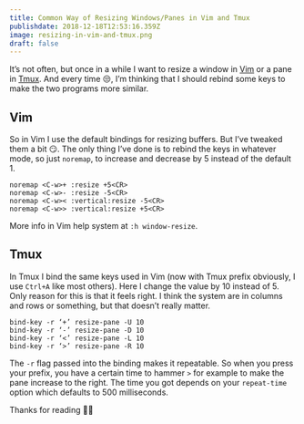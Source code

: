```yaml
---
title: Common Way of Resizing Windows/Panes in Vim and Tmux
publishdate: 2018-12-18T12:53:16.359Z
image: resizing-in-vim-and-tmux.png
draft: false
---
```

It’s not often, but once in a while I want to resize a window in [Vim](https://www.vim.org/) or a pane in [Tmux](http://tmux.github.io/). And every time 😒, I’m thinking that I should rebind some keys to make the two programs more similar.

## Vim

So in Vim I use the default bindings for resizing buffers. But I’ve tweaked them a bit 😏. The only thing I’ve done is to rebind the keys in whatever mode, so just `noremap`, to increase and decrease by 5 instead of the default 1.

```
noremap <C-w>+ :resize +5<CR>
noremap <C-w>- :resize -5<CR>
noremap <C-w>< :vertical:resize -5<CR>
noremap <C-w>> :vertical:resize +5<CR>
```

More info in Vim help system at `:h window-resize`.

## Tmux

In Tmux I bind the same keys used in Vim (now with Tmux prefix obviously, I use `Ctrl+A` like most others). Here I change the value by 10 instead of 5. Only reason for this is that it feels right. I think the system are in columns and rows or something, but that doesn’t really matter.

```
bind-key -r ‘+’ resize-pane -U 10
bind-key -r ‘-’ resize-pane -D 10
bind-key -r ‘<’ resize-pane -L 10
bind-key -r ‘>’ resize-pane -R 10
```

The `-r` flag passed into the binding makes it repeatable. So when you press your prefix, you have a certain time to hammer `>` for example to make the pane increase to the right. The time you got depends on your `repeat-time` option which defaults to 500 milliseconds.

Thanks for reading 🙌👋
